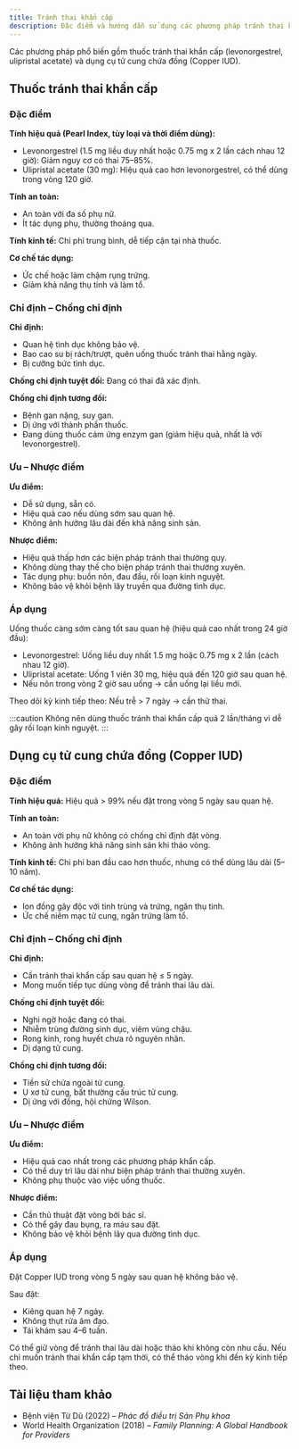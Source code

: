 ```yaml
---
title: Tránh thai khẩn cấp
description: Đặc điểm và hướng dẫn sử dụng các phương pháp tránh thai khẩn cấp.
---
```


Các phương pháp phổ biến gồm thuốc tránh thai khẩn cấp (levonorgestrel, ulipristal acetate) và dụng cụ tử cung chứa đồng (Copper IUD).

## Thuốc tránh thai khẩn cấp

### Đặc điểm

**Tính hiệu quả (Pearl Index, tùy loại và thời điểm dùng):**

- Levonorgestrel (1.5 mg liều duy nhất hoặc 0.75 mg x 2 lần cách nhau 12 giờ): Giảm nguy cơ có thai 75–85%.
- Ulipristal acetate (30 mg): Hiệu quả cao hơn levonorgestrel, có thể dùng trong vòng 120 giờ.

**Tính an toàn:**

- An toàn với đa số phụ nữ.
- Ít tác dụng phụ, thường thoáng qua.

**Tính kinh tế:** Chi phí trung bình, dễ tiếp cận tại nhà thuốc.

**Cơ chế tác dụng:**

- Ức chế hoặc làm chậm rụng trứng.
- Giảm khả năng thụ tinh và làm tổ.

### Chỉ định – Chống chỉ định

**Chỉ định:**

- Quan hệ tình dục không bảo vệ.
- Bao cao su bị rách/trượt, quên uống thuốc tránh thai hằng ngày.
- Bị cưỡng bức tình dục.

**Chống chỉ định tuyệt đối:** Đang có thai đã xác định.

**Chống chỉ định tương đối:**

- Bệnh gan nặng, suy gan.
- Dị ứng với thành phần thuốc.
- Đang dùng thuốc cảm ứng enzym gan (giảm hiệu quả, nhất là với levonorgestrel).

### Ưu – Nhược điểm

**Ưu điểm:**

- Dễ sử dụng, sẵn có.
- Hiệu quả cao nếu dùng sớm sau quan hệ.
- Không ảnh hưởng lâu dài đến khả năng sinh sản.

**Nhược điểm:**

- Hiệu quả thấp hơn các biện pháp tránh thai thường quy.
- Không dùng thay thế cho biện pháp tránh thai thường xuyên.
- Tác dụng phụ: buồn nôn, đau đầu, rối loạn kinh nguyệt.
- Không bảo vệ khỏi bệnh lây truyền qua đường tình dục.

### Áp dụng

Uống thuốc càng sớm càng tốt sau quan hệ (hiệu quả cao nhất trong 24 giờ đầu):

- Levonorgestrel: Uống liều duy nhất 1.5 mg hoặc 0.75 mg x 2 lần (cách nhau 12 giờ).
- Ulipristal acetate: Uống 1 viên 30 mg, hiệu quả đến 120 giờ sau quan hệ.
- Nếu nôn trong vòng 2 giờ sau uống → cần uống lại liều mới.

Theo dõi kỳ kinh tiếp theo: Nếu trễ > 7 ngày → cần thử thai.

:::caution
Không nên dùng thuốc tránh thai khẩn cấp quá 2 lần/tháng vì dễ gây rối loạn kinh nguyệt.
:::

## Dụng cụ tử cung chứa đồng (Copper IUD)

### Đặc điểm

**Tính hiệu quả:** Hiệu quả > 99% nếu đặt trong vòng 5 ngày sau quan hệ.

**Tính an toàn:**

- An toàn với phụ nữ không có chống chỉ định đặt vòng.
- Không ảnh hưởng khả năng sinh sản khi tháo vòng.

**Tính kinh tế:** Chi phí ban đầu cao hơn thuốc, nhưng có thể dùng lâu dài (5–10 năm).

**Cơ chế tác dụng:**

- Ion đồng gây độc với tinh trùng và trứng, ngăn thụ tinh.
- Ức chế niêm mạc tử cung, ngăn trứng làm tổ.

### Chỉ định – Chống chỉ định

**Chỉ định:**

- Cần tránh thai khẩn cấp sau quan hệ ≤ 5 ngày.
- Mong muốn tiếp tục dùng vòng để tránh thai lâu dài.

**Chống chỉ định tuyệt đối:**

- Nghi ngờ hoặc đang có thai.
- Nhiễm trùng đường sinh dục, viêm vùng chậu.
- Rong kinh, rong huyết chưa rõ nguyên nhân.
- Dị dạng tử cung.

**Chống chỉ định tương đối:**

- Tiền sử chửa ngoài tử cung.
- U xơ tử cung, bất thường cấu trúc tử cung.
- Dị ứng với đồng, hội chứng Wilson.

### Ưu – Nhược điểm

**Ưu điểm:**

- Hiệu quả cao nhất trong các phương pháp khẩn cấp.
- Có thể duy trì lâu dài như biện pháp tránh thai thường xuyên.
- Không phụ thuộc vào việc uống thuốc.

**Nhược điểm:**

- Cần thủ thuật đặt vòng bởi bác sĩ.
- Có thể gây đau bụng, ra máu sau đặt.
- Không bảo vệ khỏi bệnh lây qua đường tình dục.

### Áp dụng

Đặt Copper IUD trong vòng 5 ngày sau quan hệ không bảo vệ.

Sau đặt:

- Kiêng quan hệ 7 ngày.
- Không thụt rửa âm đạo.
- Tái khám sau 4–6 tuần.

Có thể giữ vòng để tránh thai lâu dài hoặc tháo khi không còn nhu cầu. Nếu chỉ muốn tránh thai khẩn cấp tạm thời, có thể tháo vòng khi đến kỳ kinh tiếp theo.

## Tài liệu tham khảo

- Bệnh viện Từ Dũ (2022) – _Phác đồ điều trị Sản Phụ khoa_
- World Health Organization (2018) – _Family Planning: A Global Handbook for Providers_
